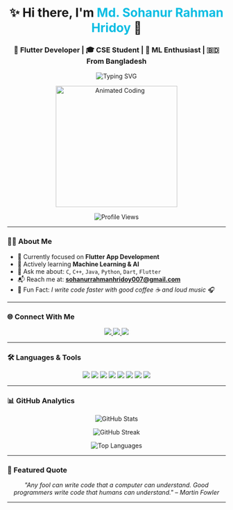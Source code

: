<!-- Header Section -->
<h1 align="center">✨ Hi there, I'm <span style="color:#0abde3;">Md. Sohanur Rahman Hridoy</span> 👋</h1>
<h3 align="center">💙 Flutter Developer | 🎓 CSE Student | 🤖 ML Enthusiast | 🇧🇩 From Bangladesh</h3>

<p align="center">
  <img src="https://readme-typing-svg.demolab.com?font=Fira+Code&pause=1000&center=true&vCenter=true&width=435&lines=Welcome+to+my+GitHub+profile!;Flutter+Lover+%F0%9F%93%B1;Machine+Learning+Explorer+%F0%9F%A4%96;Let's+build+something+amazing+%F0%9F%9A%80" alt="Typing SVG" />
</p>

<p align="center">
  <img src="https://media.tenor.com/kyeNs4DnuW0AAAAC/dev_animado.gif" width="280" alt="Animated Coding">
</p>

<p align="center">
  <img src="https://komarev.com/ghpvc/?username=srhridoy&label=Profile+Views&color=1abc9c&style=flat-square" alt="Profile Views" />
</p>

---

### 🧑‍💻 About Me

- 🚀 Currently focused on **Flutter App Development**
- 🧠 Actively learning **Machine Learning & AI**
- 💬 Ask me about: `C`, `C++`, `Java`, `Python`, `Dart`, `Flutter`
- 📬 Reach me at: **sohanurrahmanhridoy007@gmail.com**
- 🤹 Fun Fact: _I write code faster with good coffee ☕ and loud music 🎧_

---

### 🌐 Connect With Me

<p align="center">
  <a href="https://www.facebook.com/mdsohanurrahmanhridoy" target="_blank">
    <img src="https://img.shields.io/badge/Facebook-1877F2?style=for-the-badge&logo=facebook&logoColor=white" />
  </a>
  <a href="mailto:sohanurrahmanhridoy007@gmail.com">
    <img src="https://img.shields.io/badge/Gmail-D14836?style=for-the-badge&logo=gmail&logoColor=white" />
  </a>
  <a href="https://github.com/srhridoy" target="_blank">
    <img src="https://img.shields.io/badge/GitHub-100000?style=for-the-badge&logo=github&logoColor=white" />
  </a>
</p>

---

### 🛠️ Languages & Tools

<p align="center">
  <img src="https://img.shields.io/badge/Dart-0175C2?style=for-the-badge&logo=dart&logoColor=white"/>
  <img src="https://img.shields.io/badge/Flutter-02569B?style=for-the-badge&logo=flutter&logoColor=white"/>
  <img src="https://img.shields.io/badge/Python-3776AB?style=for-the-badge&logo=python&logoColor=white"/>
  <img src="https://img.shields.io/badge/C%20Language-00599C?style=for-the-badge&logo=c&logoColor=white"/>
  <img src="https://img.shields.io/badge/C++-00599C?style=for-the-badge&logo=c%2B%2B&logoColor=white"/>
  <img src="https://img.shields.io/badge/Java-ED8B00?style=for-the-badge&logo=java&logoColor=white"/>
  <img src="https://img.shields.io/badge/Linux-FCC624?style=for-the-badge&logo=linux&logoColor=black"/>
  <img src="https://img.shields.io/badge/VS%20Code-007ACC?style=for-the-badge&logo=visual-studio-code&logoColor=white"/>
</p>

---

### 📊 GitHub Analytics

<p align="center">
  <img src="https://github-readme-stats.vercel.app/api?username=srhridoy&show_icons=true&theme=tokyonight" alt="GitHub Stats" />
</p>

<p align="center">
  <img src="https://streak-stats.demolab.com/?user=srhridoy&theme=tokyonight&hide_border=true" alt="GitHub Streak" />
</p>


<p align="center">
  <img src="https://github-readme-stats.vercel.app/api/top-langs/?username=srhridoy&layout=compact&theme=tokyonight" alt="Top Languages" />
</p>

---

### 📌 Featured Quote
<p align="center"><i>"Any fool can write code that a computer can understand. Good programmers write code that humans can understand." – Martin Fowler</i></p>

---

